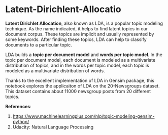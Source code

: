 # Latent-Dirichlent-Allocatio

**Latent Dirichlet Allocation**, also known as LDA, is a popular topic modeling technique. As the name indicated, it helps to find latent topics in our document corpus. These topics are implicit and usually represented by some keywords. After finding these topics, LDA can help to classify documents to a particular topic.

LDA builds a **topic per document model** and **words per topic model**. In the topic per document model, each document is modeled as a multivariate distribution of topics, and in the words per topic model, each topic is modeled as a multivariate distribution of words.

Thanks to the excellent implementation of LDA in Gensim package, this notebook explores the applicaiton of LDA on the 20-Newsgroups dataset. This dataset contains about 11000 newsgroup posts from 20 different topics. 

**References**:
1. https://www.machinelearningplus.com/nlp/topic-modeling-gensim-python/
2. Udacity: Natural Language Processing
